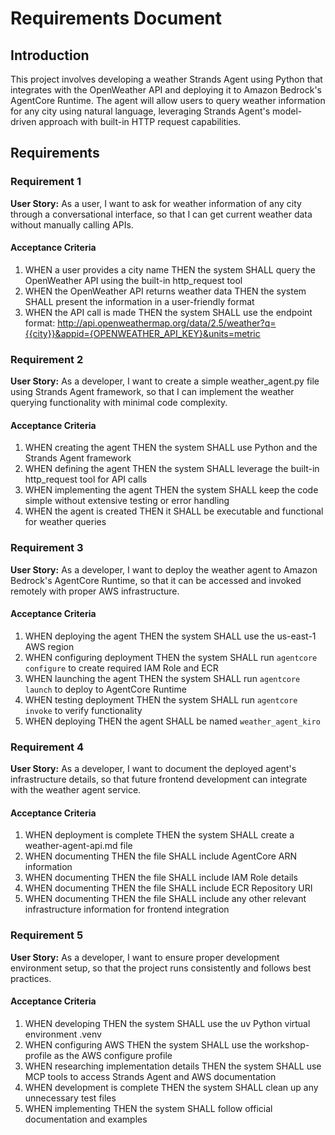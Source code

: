 # Requirements Document

## Introduction

This project involves developing a weather Strands Agent using Python that integrates with the OpenWeather API and deploying it to Amazon Bedrock's AgentCore Runtime. The agent will allow users to query weather information for any city using natural language, leveraging Strands Agent's model-driven approach with built-in HTTP request capabilities.

## Requirements

### Requirement 1

**User Story:** As a user, I want to ask for weather information of any city through a conversational interface, so that I can get current weather data without manually calling APIs.

#### Acceptance Criteria

1. WHEN a user provides a city name THEN the system SHALL query the OpenWeather API using the built-in http_request tool
2. WHEN the OpenWeather API returns weather data THEN the system SHALL present the information in a user-friendly format
3. WHEN the API call is made THEN the system SHALL use the endpoint format: http://api.openweathermap.org/data/2.5/weather?q={{city}}&appid={OPENWEATHER_API_KEY}&units=metric

### Requirement 2

**User Story:** As a developer, I want to create a simple weather_agent.py file using Strands Agent framework, so that I can implement the weather querying functionality with minimal code complexity.

#### Acceptance Criteria

1. WHEN creating the agent THEN the system SHALL use Python and the Strands Agent framework
2. WHEN defining the agent THEN the system SHALL leverage the built-in http_request tool for API calls
3. WHEN implementing the agent THEN the system SHALL keep the code simple without extensive testing or error handling
4. WHEN the agent is created THEN it SHALL be executable and functional for weather queries

### Requirement 3

**User Story:** As a developer, I want to deploy the weather agent to Amazon Bedrock's AgentCore Runtime, so that it can be accessed and invoked remotely with proper AWS infrastructure.

#### Acceptance Criteria

1. WHEN deploying the agent THEN the system SHALL use the us-east-1 AWS region
2. WHEN configuring deployment THEN the system SHALL run `agentcore configure` to create required IAM Role and ECR
3. WHEN launching the agent THEN the system SHALL run `agentcore launch` to deploy to AgentCore Runtime
4. WHEN testing deployment THEN the system SHALL run `agentcore invoke` to verify functionality
5. WHEN deploying THEN the agent SHALL be named `weather_agent_kiro`

### Requirement 4

**User Story:** As a developer, I want to document the deployed agent's infrastructure details, so that future frontend development can integrate with the weather agent service.

#### Acceptance Criteria

1. WHEN deployment is complete THEN the system SHALL create a weather-agent-api.md file
2. WHEN documenting THEN the file SHALL include AgentCore ARN information
3. WHEN documenting THEN the file SHALL include IAM Role details
4. WHEN documenting THEN the file SHALL include ECR Repository URI
5. WHEN documenting THEN the file SHALL include any other relevant infrastructure information for frontend integration

### Requirement 5

**User Story:** As a developer, I want to ensure proper development environment setup, so that the project runs consistently and follows best practices.

#### Acceptance Criteria

1. WHEN developing THEN the system SHALL use the uv Python virtual environment .venv
2. WHEN configuring AWS THEN the system SHALL use the workshop-profile as the AWS configure profile
3. WHEN researching implementation details THEN the system SHALL use MCP tools to access Strands Agent and AWS documentation
4. WHEN development is complete THEN the system SHALL clean up any unnecessary test files
5. WHEN implementing THEN the system SHALL follow official documentation and examples